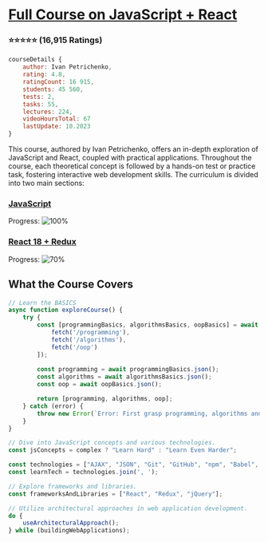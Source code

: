 # [Full Course on JavaScript + React](https://www.udemy.com/course/javascript_full/)
### :star::star::star::star::star: (16,915 Ratings)

```javascript
courseDetails {
    author: Ivan Petrichenko,
    rating: 4.8,    
    ratingCount: 16 915,
    students: 45 560,
    tests: 2,
    tasks: 55,
    lectures: 224,
    videoHoursTotal: 67
    lastUpdate: 10.2023
}
```
This course, authored by Ivan Petrichenko, offers an in-depth exploration of JavaScript and React, coupled with practical applications. Throughout the course, each theoretical concept is followed by a hands-on test or practice task, fostering interactive web development skills. The curriculum is divided into two main sections:

### [JavaScript](https://www.github.com/vladnomad/udemy-js-course/)

Progress: ![100%](https://geps.dev/progress/100)

### [React 18 + Redux](https://www.github.com/vladnomad/udemy-react-course/)

Progress: ![70%](https://geps.dev/progress/70)

## What the Course Covers

```javascript
// Learn the BASICS
async function exploreCourse() {
    try {
        const [programmingBasics, algorithmsBasics, oopBasics] = await Promise.all([
            fetch('/programming'),
            fetch('/algorithms'),
            fetch('/oop')
        ]);
        
        const programming = await programmingBasics.json();
        const algorithms = await algorithmsBasics.json();
        const oop = await oopBasics.json();

        return [programming, algorithms, oop];
    } catch (error) {
        throw new Error(`Error: First grasp programming, algorithms and OOP basics to continue`);
    }
}

// Dive into JavaScript concepts and various technologies.
const jsConcepts = complex ? "Learn Hard" : "Learn Even Harder";

const technologies = ["AJAX", "JSON", "Git", "GitHub", "npm", "Babel", "Webpack", "Heroku", "Firebase"];
const learnTech = technologies.join(', ');

// Explore frameworks and libraries.
const frameworksAndLibraries = ["React", "Redux", "jQuery"];

// Utilize architectural approaches in web application development.
do {
    useArchitecturalApproach();
} while (buildingWebApplications);
